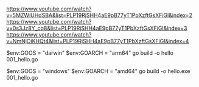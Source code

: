https://www.youtube.com/watch?v=5MZWiUHdSBA&list=PLP19RjSHH4aE9pB77yT1PbXzftGsXFiGl&index=2
https://www.youtube.com/watch?v=0s3Jz8Y_cq8&list=PLP19RjSHH4aE9pB77yT1PbXzftGsXFiGl&index=3
https://www.youtube.com/watch?v=NmNjOiKHQt4&list=PLP19RjSHH4aE9pB77yT1PbXzftGsXFiGl&index=4


$env:GOOS = "darwin"
$env:GOARCH = "arm64"
go build -o hello 001_hello.go

$env:GOOS = "windows"
$env:GOARCH = "amd64"
go build -o hello.exe 001_hello.go